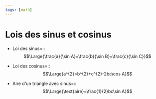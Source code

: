 ```yaml
---
tags: [math] 
---
```


# Lois des sinus et cosinus
- Loi des sinus=::$$\Large{\frac{a}{\sin A}=\frac{b}{\sin B}=\frac{c}{\sin C}}$$
<!--SR:!2023-08-29,4,270-->
- Loi des cosinus=::$$\Large{a^{2}=b^{2}+c^{2}-2bc\cos A}$$
<!--SR:!2023-08-26,1,230-->

- Aire d'un triangle avec sinus=::$$\Large{\text{aire}=\frac{1}{2}bc\sin A}$$
<!--SR:!2023-08-28,3,250-->